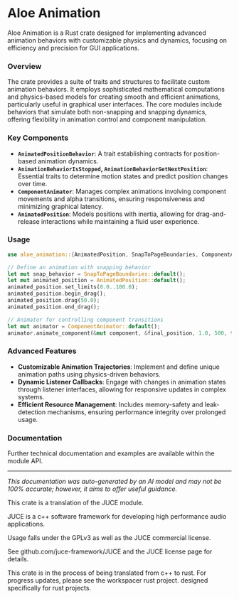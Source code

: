 # Aloe Animation

Aloe Animation is a Rust crate designed for implementing advanced animation behaviors with customizable physics and dynamics, focusing on efficiency and precision for GUI applications.

### Overview
The crate provides a suite of traits and structures to facilitate custom animation behaviors. It employs sophisticated mathematical computations and physics-based models for creating smooth and efficient animations, particularly useful in graphical user interfaces. The core modules include behaviors that simulate both non-snapping and snapping dynamics, offering flexibility in animation control and component manipulation.

### Key Components
- **`AnimatedPositionBehavior`**: A trait establishing contracts for position-based animation dynamics.
- **`AnimationBehaviorIsStopped`, `AnimationBehaviorGetNextPosition`**: Essential traits to determine motion states and predict position changes over time.
- **`ComponentAnimator`**: Manages complex animations involving component movements and alpha transitions, ensuring responsiveness and minimizing graphical latency.
- **`AnimatedPosition`**: Models positions with inertia, allowing for drag-and-release interactions while maintaining a fluid user experience.

### Usage
```rust
use aloe_animation::{AnimatedPosition, SnapToPageBoundaries, ComponentAnimator};

// Define an animation with snapping behavior
let mut snap_behavior = SnapToPageBoundaries::default();
let mut animated_position = AnimatedPosition::default();
animated_position.set_limits(0.0..100.0);
animated_position.begin_drag();
animated_position.drag(50.0);
animated_position.end_drag();

// Animator for controlling component transitions
let mut animator = ComponentAnimator::default();
animator.animate_component(&mut component, &final_position, 1.0, 500, true, 0.5, 0.5);
```

### Advanced Features
- **Customizable Animation Trajectories**: Implement and define unique animation paths using physics-driven behaviors.
- **Dynamic Listener Callbacks**: Engage with changes in animation states through listener interfaces, allowing for responsive updates in complex systems.
- **Efficient Resource Management**: Includes memory-safety and leak-detection mechanisms, ensuring performance integrity over prolonged usage.

### Documentation
Further technical documentation and examples are available within the module API.

---

*This documentation was auto-generated by an AI model and may not be 100% accurate; however, it aims to offer useful guidance.*

This crate is a translation of the JUCE module.

JUCE is a c++ software framework for developing high performance audio applications.

Usage falls under the GPLv3 as well as the JUCE commercial license.

See github.com/juce-framework/JUCE and the JUCE license page for details.

This crate is in the process of being translated from c++ to rust. For progress updates, please see the workspacer rust project. designed specifically for rust projects.
